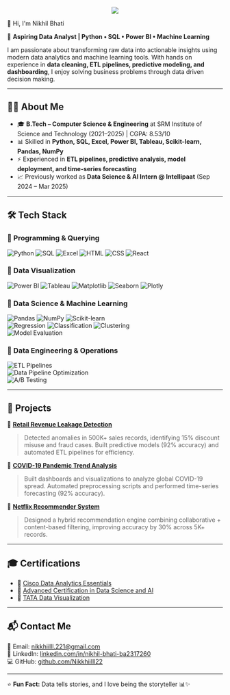 <p align="center">
  <img src="https://capsule-render.vercel.app/api?type=soft&height=200&color=gradient&text=Nikhil%20Bhati&fontColor=ffffff&fontSize=69&animation=fadeIn&textBg=false&descAlign=99&descAlignY=6" />
</p>
👋 Hi, I'm Nikhil Bhati  

🚀 **Aspiring Data Analyst | Python • SQL • Power BI • Machine Learning**  

I am passionate about transforming raw data into actionable insights using modern data analytics and machine learning tools. With hands on experience in **data cleaning, ETL pipelines, predictive modeling, and dashboarding**, I enjoy solving business problems through data driven decision making.  

---

## 🧑‍💻 About Me  
- 🎓 **B.Tech – Computer Science & Engineering** at SRM Institute of Science and Technology (2021–2025) | CGPA: 8.53/10  
- 📊 Skilled in **Python, SQL, Excel, Power BI, Tableau, Scikit-learn, Pandas, NumPy**  
- ⚡ Experienced in **ETL pipelines, predictive analysis, model deployment, and time-series forecasting**  
- 📈 Previously worked as **Data Science & AI Intern @ Intellipaat** (Sep 2024 – Mar 2025)  

---

## 🛠 Tech Stack  

### 🔹 Programming & Querying  
![Python](https://img.shields.io/badge/Python-3776AB?style=for-the-badge&logo=python&logoColor=white)
![SQL](https://img.shields.io/badge/SQL-4479A1?style=for-the-badge&logo=postgresql&logoColor=white)
![Excel](https://img.shields.io/badge/Excel-217346?style=for-the-badge&logo=microsoft-excel&logoColor=white)
![HTML](https://img.shields.io/badge/HTML5-E34F26?style=for-the-badge&logo=html5&logoColor=white)
![CSS](https://img.shields.io/badge/CSS3-1572B6?style=for-the-badge&logo=css3&logoColor=white)
![React](https://img.shields.io/badge/React-20232A?style=for-the-badge&logo=react&logoColor=61DAFB)


### 🔹 Data Visualization  
![Power BI](https://img.shields.io/badge/Power%20BI-F2C811?style=for-the-badge&logo=powerbi&logoColor=black)
![Tableau](https://img.shields.io/badge/Tableau-E97627?style=for-the-badge&logo=tableau&logoColor=white)
![Matplotlib](https://img.shields.io/badge/Matplotlib-003B57?style=for-the-badge&logo=plotly&logoColor=white)
![Seaborn](https://img.shields.io/badge/Seaborn-0099CC?style=for-the-badge&logoColor=white)
![Plotly](https://img.shields.io/badge/Plotly-3F4F75?style=for-the-badge&logo=plotly&logoColor=white)

### 🔹 Data Science & Machine Learning  
![Pandas](https://img.shields.io/badge/Pandas-150458?style=for-the-badge&logo=pandas&logoColor=white)
![NumPy](https://img.shields.io/badge/NumPy-013243?style=for-the-badge&logo=numpy&logoColor=white)
![Scikit-learn](https://img.shields.io/badge/Scikit--learn-F7931E?style=for-the-badge&logo=scikit-learn&logoColor=white)  
![Regression](https://img.shields.io/badge/Regression-4CAF50?style=for-the-badge)  ![Classification](https://img.shields.io/badge/Classification-2196F3?style=for-the-badge) ![Clustering](https://img.shields.io/badge/Clustering-9C27B0?style=for-the-badge)  
![Model Evaluation](https://img.shields.io/badge/Model%20Evaluation-FF9800?style=for-the-badge)  


### 🔹 Data Engineering & Operations  
![ETL Pipelines](https://img.shields.io/badge/ETL%20Pipelines-673AB7?style=for-the-badge)  
![Data Pipeline Optimization](https://img.shields.io/badge/Data%20Pipeline%20Optimization-607D8B?style=for-the-badge)  
![A/B Testing](https://img.shields.io/badge/A%2FB%20Testing-E91E63?style=for-the-badge)  


---

## 🚀 Projects  

📌 [**Retail Revenue Leakage Detection**](https://github.com/Nikkhiilll22/-Retail-Revenue-Leakage-Detection-Capstone-Project-)  
> Detected anomalies in 500K+ sales records, identifying 15% discount misuse and fraud cases. Built predictive models (92% accuracy) and automated ETL pipelines for efficiency.  

📌 [**COVID-19 Pandemic Trend Analysis**](https://github.com/Nikkhiilll22/Covid-19-Analysis)  
> Built dashboards and visualizations to analyze global COVID-19 spread. Automated preprocessing scripts and performed time-series forecasting (92% accuracy).  

📌 [**Netflix Recommender System**](https://github.com/Nikkhiilll22/Netflix-User-Behavior-and-Content-Analysis)  
> Designed a hybrid recommendation engine combining collaborative + content-based filtering, improving accuracy by 30% across 5K+ records.  

---

## 🎓 Certifications  
- 📜 [Cisco Data Analytics Essentials](https://www.credly.com/badges/1fafb79b-91e3-4521-bfed-549095e1813f/public_url)  
- 📜 [Advanced Certification in Data Science and AI](https://drive.google.com/file/d/1czQFY-ZXD4VCqlmKpGmWIJ0peL6Uhygv/view?usp=sharing)  
- 📜 [TATA Data Visualization](https://drive.google.com/file/d/1_uZD8AshUIShNV2VsIAxJO6hhXotiRmM/view?usp=sharing)  

---

## 📬 Contact Me  
📧 Email: [nikkhiilll.221@gmail.com](mailto:nikkhiilll.221@gmail.com)  
🔗 LinkedIn: [linkedin.com/in/nikhil-bhati-ba2317260](https://www.linkedin.com/in/nikhil-bhati-ba2317260)  
💻 GitHub: [github.com/Nikkhiilll22](https://github.com/Nikkhiilll22)  

---

⭐ **Fun Fact:** Data tells stories, and I love being the storyteller 📊✨  
